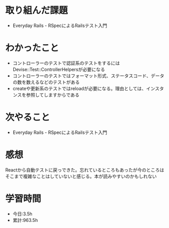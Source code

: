 # 取り組んだ課題
- Everyday Rails - RSpecによるRailsテスト入門
# わかったこと
- コントローラーのテストで認証系のテストをするにはDevise::Test::ControllerHelpersが必要になる
- コントローラーのテストではフォーマット形式、ステータスコード、データの数を数えるなどのテストがある
- createや更新系のテストではreloadが必要になる。理由としては、インスタンスを参照してしますからである
# 次やること
- Everyday Rails - RSpecによるRailsテスト入門
# 感想
 Reactから自動テストに戻っできた。忘れているところもあったが今のところはそこまで複雑なことはしていないと感じる。本が読みやすいのかもしれない
# 学習時間
- 今日:3.5h
- 累計:963.5h